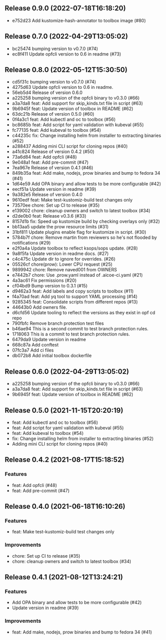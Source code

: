 
## Release 0.9.0 (2022-07-18T16:18:20)
* e752d23 Add kustomize-hash-annotator to toolbox image (#80)
## Release 0.7.0 (2022-04-29T13:05:02)
* bc25474 bumping version to v0.7.0 (#74)
* ec8f411 Update opfcli version to 0.6 in readme (#73)

## Release 0.8.0 (2022-05-12T15:30:50)
* cd5f31c bumping version to v0.7.0 (#74)
* 4275d63 Update opfcli version to 0.6 in readme.
* 56eb5d4 Release of version 0.6.0
* a225258 bumping version of the opfcli binary to v0.3.0 (#66)
* a3a7da8 feat: Add support for skip_kinds.txt file in script (#63)
* 9b6945f feat: Update version of toolbox in README (#62)
* 63dc21b Release of version 0.5.0 (#60)
* 0f4a3c1 feat: Add kubectl and oc to toolbox (#56)
* bc8685b feat: Add script for yaml validation with kubeval (#55)
* fc77135 feat: Add kubeval to toolbox (#54)
* c44235c fix: Change installing helm from installer to extracting binaries (#52)
* a288437 Adding mini CLI script for cloning repos (#40)
* a41c824 Release of version 0.4.2 (#50)
* 73a6d84 feat: Add opfcli (#48)
* 9e048a1 feat: Add pre-commit (#47)
* 7ea967e Release of version 0.4.1 (#46)
* 849b35a feat: Add make, nodejs, prow binaries and bump to fedora 34 (#41)
* 1d64e59 Add OPA binary and allow tests to be more configurable (#42)
* eecf51a Update version in readme (#39)
* 9a382e5 Release of version 0.4.0
* 9610edf feat: Make test-kustomiz-build test changes only
* 73570ee chore: Set up CI to release (#35)
* e139002 chore: cleanup owners and switch to latest toolbox (#34)
* d2de0b0 feat: Release v0.3.6 (#33)
* 8157d1b fix: Speed up kustomize build by checking overlays only (#32)
* bb13aa5 update the prow resource limits (#31)
* 31bf811 Update plugins enable flag for kustomize in script. (#30)
* 5784b7f chore: Remove martin from reviewers so he's not flooded by notifications (#29)
* e2f0a4a Update toolbox to reflect ksops/sops update. (#28)
* 9a8f5fa Update version in readme docs. (#27)
* c4c475c Update dir to ignore for overrides. (#26)
* 05526cf chore(prow): Lower CPU request (#25)
* 9899942 chore: Remove naved001 from OWNERS
* e7442b7 chore: Use .prow.yaml instead of .aicoe-ci.yaml (#21)
* 4a3ac61 Fix permissions (#20)
* cf04bd9 Bump version to 0.3.1 (#15)
* d9462a3 feat: Add labels and copy scripts to toolbox (#11)
* f4a70ad feat: Add yq tool to support YAML processing (#14)
* 9285345 feat: Consolidate scripts from different repos (#13)
* 44643b0 Add owners file.
* d6cfd56 Update tooling to reflect the versions as they exist in opf cd repo
* 790fbfc Remove branch protection test files
* b46ae94 This is a second commit to test branch protection rules.
* 1718063 This is a commit to test branch protection rules.
* 6479da9 Update version in readme
* 668c87a Add conftest
* 07fc3a7 Add ci files
* db072b8 Add initial toolbox dockerfile

## Release 0.6.0 (2022-04-29T13:05:02)
* a225258 bumping version of the opfcli binary to v0.3.0 (#66)
* a3a7da8 feat: Add support for skip_kinds.txt file in script (#63)
* 9b6945f feat: Update version of toolbox in README (#62)

## Release 0.5.0 (2021-11-15T20:20:19)
* feat: Add kubectl and oc to toolbox (#56)
* feat: Add script for yaml validation with kubeval (#55)
* feat: Add kubeval to toolbox (#54)
* fix: Change installing helm from installer to extracting binaries (#52)
* Adding mini CLI script for cloning repos (#40)

## Release 0.4.2 (2021-08-17T15:18:52)
### Features
* feat: Add opfcli (#48)
* feat: Add pre-commit (#47)

## Release 0.4.0 (2021-06-18T16:10:26)
### Features
* feat: Make test-kustomiz-build test changes only
### Improvements
* chore: Set up CI to release (#35)
* chore: cleanup owners and switch to latest toolbox (#34)

## Release 0.4.1 (2021-08-12T13:24:21)
### Features
* Add OPA binary and allow tests to be more configurable (#42)
* Update version in readme (#39)
### Improvements
* feat: Add make, nodejs, prow binaries and bump to fedora 34 (#41)
